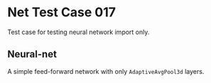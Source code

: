 # Net Test Case 017

Test case for testing neural network import only.

## Neural-net

A simple feed-forward network with only `AdaptiveAvgPool3d` layers.
